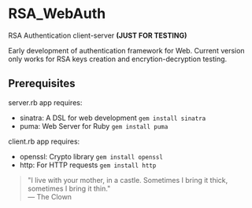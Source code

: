 # RSA_WebAuth
RSA Authentication client-server **(JUST FOR TESTING)**

Early development of authentication framework for Web.
Current version only works for RSA keys creation and encrytion-decryption testing.

## Prerequisites
server.rb app requires:
* sinatra: A DSL for web development `gem install sinatra`
* puma: Web Server for Ruby `gem install puma`

client.rb app requires:
* openssl: Crypto library `gem install openssl`
* http: For HTTP requests `gem install http`

 > "I live with your mother, in a castle.
 > Sometimes I bring it thick, sometimes I bring it thin."  
 > — The Clown
 > 
